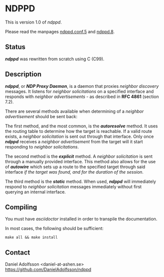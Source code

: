# NDPPD

This is version 1.0 of *ndppd*.

Please read the manpages [ndppd.conf.5](ndppd.conf.5.adoc) and [ndppd.8](ndppd.8.adoc). 

## Status

***ndppd*** was rewritten from scratch using C (C99).

## Description

***ndppd***, or ***NDP Proxy Daemon***, is a daemon that proxies *neighbor discovery* messages. It listens for *neighbor solicitations* on a
specified interface and responds with *neighbor advertisements* - as described in **RFC 4861** (section 7.2). 

There are several methods available when determining of a *neighbor advertisement* should be sent back:

The first method, and the most common, is the ***autoresolve*** method. It uses the routing table to determine how the target is reachable.
If a valid route exists, a *neighbor solicitation* is sent out through that interface. Only once ***ndppd*** receives a *neighbor advertisement*
from the target will it start responding to *neighbor solicitations*. 

The second method is the ***explicit*** method. A *neighbor solicitation* is sent through a manually provided interface. This
method also allows for the use of ***autowire*** which sets up a route to the specified target through said interface *if the target was found, and for the
duration of the session*.

The third method is the ***static*** method. When used, ***ndppd*** will immediately respond to *neighbor solicitation* messages immediately
without first querying an internal interface.

## Compiling

You must have *asciidoctor* installed in order to transpile the documentation.

In most cases, the following should be sufficient:

    make all && make install

## Contact

Daniel Adolfsson <daniel-at-ashen.se>  
https://github.com/DanielAdolfsson/ndppd
